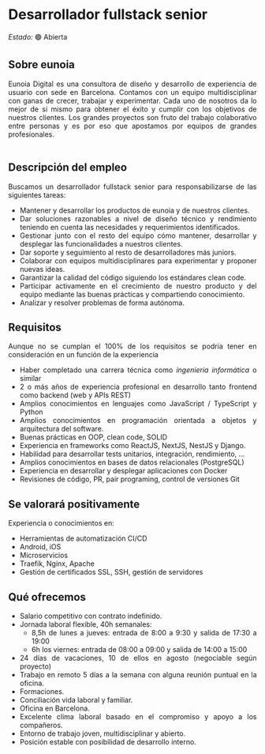 # Desarrollador fullstack senior

*Estado:* &#128994; Abierta

## Sobre eunoia
<div style="text-align: justify">
Eunoia Digital es una consultora de diseño y desarrollo de experiencia de usuario con sede en Barcelona. Contamos con un equipo multidisciplinar con ganas de crecer, trabajar y experimentar. Cada uno de nosotros da lo mejor de sí mismo para obtener el éxito y cumplir con los objetivos de nuestros clientes. Los grandes proyectos son fruto del trabajo colaborativo entre personas y es por eso que apostamos por equipos de grandes profesionales.  
<div><br>
  
  
## Descripción del empleo
Buscamos un desarrollador fullstack senior para responsabilizarse de las siguientes tareas:
* Mantener y desarrollar los productos de eunoia y de nuestros clientes.
* Dar soluciones razonables a nivel de diseño técnico y rendimiento teniendo en cuenta las necesidades y requerimientos identificados.
* Gestionar junto con el resto del equipo cómo mantener, desarrollar y desplegar las funcionalidades a nuestros clientes.
* Dar soporte y seguimiento al resto de desarrolladores más juniors.
* Colaborar con equipos multidisciplinares para experimentar y proponer nuevas ideas.
* Garantizar la calidad del código siguiendo los estándares clean code.
* Participar activamente en el crecimiento de nuestro producto y del equipo mediante las buenas prácticas y compartiendo conocimiento.
* Analizar y resolver problemas de forma autónoma.

## Requisitos
Aunque no se cumplan el 100% de los requisitos se podría tener en consideración en un función de la experiencia
* Haber completado una carrera técnica como *ingenieria informática* o similar
* 2 o más años de experiencia profesional en desarrollo tanto frontend como backend (web y APIs REST)
* Amplios conocimientos en lenguajes como JavaScript / TypeScript y Python
* Amplios conocimientos en programación orientada a objetos y arquitectura del software.
* Buenas prácticas en OOP, clean code, SOLID
* Experiencia en frameworks como ReactJS, NextJS, NestJS y Django.
* Habilidad para desarrollar tests unitarios, integración, rendimiento, …
* Amplios conocimientos en bases de datos relacionales (PostgreSQL)
* Experiencia en desarrollar y desplegar aplicaciones con Docker
* Revisiones de código, PR, pair programing, control de versiones Git

## Se valorará positivamente
Experiencia o conocimientos en:
* Herramientas de automatización CI/CD
* Android, iOS
* Microservicios
* Traefik, Nginx, Apache
* Gestión de certificados SSL, SSH, gestión de servidores


## Qué ofrecemos
* Salario competitivo con contrato indefinido.
* Jornada laboral flexible, 40h semanales:
  * 8,5h de lunes a jueves: entrada de 8:00 a 9:30 y salida de 17:30 a 19:00
  * 6h los viernes: entrada de 08:00 a 09:00 y salida de 14:00 a 15:00
* 24 días de vacaciones, 10 de ellos en agosto (negociable según proyecto)
* Trabajo en remoto 5 días a la semana con alguna reunión puntual en la oficina.
* Formaciones.
* Conciliación vida laboral y familiar.
* Oficina en Barcelona.
* Excelente clima laboral basado en el compromiso y apoyo a los compañeros.
* Entorno de trabajo joven, multidisciplinar y abierto.
* Posición estable con posibilidad de desarrollo interno.
